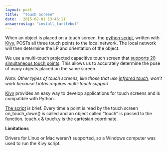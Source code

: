 ```yaml
---
layout: post
title:  "Touch Screen"
date:   2015-02-01 13:46:11
answerrostag: "install_turtlebot"
---
```


When an object is placed on a touch screen, the [python script](https://github.com/markwsilliman/Liatris/blob/master/TouchScreen/send_touchscreen_points_to_server.py), written with [Kivy](http://kivy.org/), POSTs all three touch points to the local network. The local network will then determine the LP and orientation of the object.


We use a multi-touch projected capacitive touch screen that [supports 20 simultaneous touch points](http://liatris.org/2015/02/01/12/). This allows us to accurately determine the pose of many objects placed on the same screen.

*Note: Other types of touch screens, like those that use [infrared touch](https://en.wikipedia.org/wiki/Touchscreen#Infrared_grid), won’t work because Liatris requires multi-touch support.*

[Kivy](http://kivy.org/) provides an easy way to develop applications for touch screens and is compatible with Python.

[The script](https://github.com/markwsilliman/Liatris/blob/master/TouchScreen/send_touchscreen_points_to_server.py) is brief. Every time a point is read by the touch screen on_touch_down() is called and an object called “touch” is passed to the function.  touch.x & touch.y is the cartesian coordinate.


**Limitations**

Drivers for Linux or Mac weren’t supported, so a Windows computer was used to run the Kivy script.